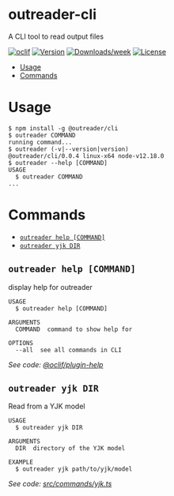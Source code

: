 # outreader-cli

A CLI tool to read output files

[![oclif](https://img.shields.io/badge/cli-oclif-brightgreen.svg)](https://oclif.io)
[![Version](https://img.shields.io/npm/v/outreader-cli.svg)](https://npmjs.org/package/outreader-cli)
[![Downloads/week](https://img.shields.io/npm/dw/outreader-cli.svg)](https://npmjs.org/package/outreader-cli)
[![License](https://img.shields.io/npm/l/outreader-cli.svg)](https://github.com/outreaderjs/outreaderjs/blob/master/package.json)

<!-- toc -->

- [Usage](#usage)
- [Commands](#commands)
<!-- tocstop -->

# Usage

<!-- usage -->

```sh-session
$ npm install -g @outreader/cli
$ outreader COMMAND
running command...
$ outreader (-v|--version|version)
@outreader/cli/0.0.4 linux-x64 node-v12.18.0
$ outreader --help [COMMAND]
USAGE
  $ outreader COMMAND
...
```

<!-- usagestop -->

# Commands

<!-- commands -->

- [`outreader help [COMMAND]`](#outreader-help-command)
- [`outreader yjk DIR`](#outreader-yjk-dir)

## `outreader help [COMMAND]`

display help for outreader

```
USAGE
  $ outreader help [COMMAND]

ARGUMENTS
  COMMAND  command to show help for

OPTIONS
  --all  see all commands in CLI
```

_See code: [@oclif/plugin-help](https://github.com/oclif/plugin-help/blob/v3.2.0/src/commands/help.ts)_

## `outreader yjk DIR`

Read from a YJK model

```
USAGE
  $ outreader yjk DIR

ARGUMENTS
  DIR  directory of the YJK model

EXAMPLE
  $ outreader yjk path/to/yjk/model
```

_See code: [src/commands/yjk.ts](https://github.com/outreaderjs/outreaderjs/blob/v0.0.4/src/commands/yjk.ts)_

<!-- commandsstop -->
